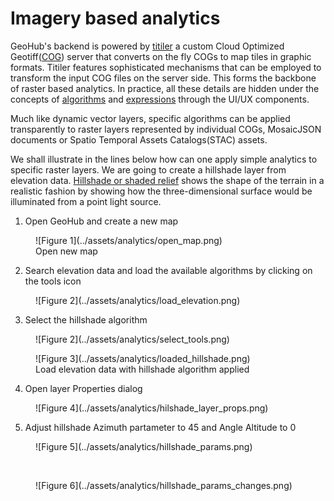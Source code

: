 # Imagery based analytics
GeoHub's backend is powered by [titiler](https://developmentseed.org/titiler/) a custom Cloud Optimized Geotiff([COG](https://www.cogeo.org/)) server that converts on the fly  COGs to map tiles in graphic formats. Titiler features sophisticated mechanisms that can be employed to transform the input COG files on the server side. This forms the backbone  of raster based analytics. 
In practice, all these details are hidden  under the concepts of [algorithms](https://developmentseed.org/titiler/advanced/Algorithms/) and
[expressions](https://cogeotiff.github.io/rio-tiler/api/rio_tiler/expression/) through the  UI/UX components.

Much like dynamic vector layers, specific algorithms can be applied transparently to raster layers represented by individual COGs, MosaicJSON documents or Spatio Temporal Assets Catalogs(STAC) assets.

We shall illustrate in the lines below how can one apply simple analytics to specific raster layers. We are going to create a hillshade layer
from elevation data. [Hillshade or shaded relief](https://docs.qgis.org/3.34/en/docs/training_manual/rasters/terrain_analysis.html)  shows the shape of the terrain in a realistic fashion by showing how the three-dimensional surface would be illuminated from a point light source.

1. Open GeoHub and create a new map 

<figure markdown="span">
  ![Figure 1](../assets/analytics/open_map.png)
  <figcaption>Open new map</figcaption>
</figure>

2. Search elevation data and load the available algorithms by clicking on the tools icon

<figure markdown="span">
  ![Figure 2](../assets/analytics/load_elevation.png)
</figure>

3. Select the hillshade algorithm
<figure markdown="span">
  ![Figure 2](../assets/analytics/select_tools.png)
</figure>


<figure markdown="span">
  ![Figure 3](../assets/analytics/loaded_hillshade.png)
  <figcaption>Load elevation data  with hillshade algorithm applied</figcaption>
</figure>

4. Open layer Properties dialog

<figure markdown="span">
  ![Figure 4](../assets/analytics/hilshade_layer_props.png)
</figure>

5. Adjust hillshade Azimuth partameter to 45 and Angle Altitude to 0

<figure markdown="span">
  ![Figure 5](../assets/analytics/hillshade_params.png)
</figure>
<br/>
<figure markdown="span">
  ![Figure 6](../assets/analytics/hillshade_params_changes.png)
</figure>



